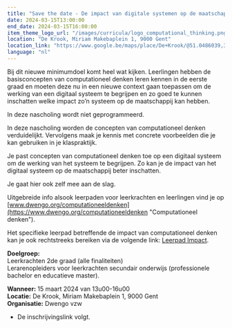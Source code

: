 ```yaml
---
title: "Save the date - De impact van digitale systemen op de maatschappij"
date: 2024-03-15T13:00:00
end_date: 2024-03-15T16:00:00
item_theme_logo_url: "/images/curricula/logo_computational_thinking.png"
location: "De Krook, Miriam Makebaplein 1, 9000 Gent"
location_link: "https://www.google.be/maps/place/De+Krook/@51.0486039,3.7264986,17z/data=!3m1!4b1!4m6!3m5!1s0x47c3714effffffff:0x9b1a2c7f1cb8c825!8m2!3d51.0486039!4d3.7286873!16s%2Fg%2F1hc0gcm5l"
language: "nl"
---
```

Bij dit nieuwe minimumdoel komt heel wat kijken. Leerlingen hebben de basisconcepten van computationeel denken leren kennen in de eerste graad en moeten deze nu in een nieuwe context gaan toepassen om de werking van een digitaal systeem te begrijpen en zo goed te kunnen inschatten welke impact zo’n systeem op de maatschappij kan hebben.

In deze nascholing wordt niet geprogrammeerd.

In deze nascholing worden de concepten van computationeel denken verduidelijkt. Vervolgens maak je kennis met concrete voorbeelden die je kan gebruiken in je klaspraktijk.

Je past concepten van computationeel denken toe op een digitaal systeem om de werking van het systeem te begrijpen. Zo kan je de impact van het digitaal systeem op de maatschappij beter inschatten.

Je gaat hier ook zelf mee aan de slag.

Uitgebreide info alsook leerpaden voor leerkrachten en leerlingen vind je op [www.dwengo.org/computationeeldenken](https://www.dwengo.org/computationeeldenken "Computationeel denken").

Het specifieke leerpad betreffende de impact van computationeel denken kan je ook rechtstreeks bereiken via de volgende link: [Leerpad Impact](https://www.dwengo.org/learning-path.html?hruid=ct9_impact&language=nl&te=true&source_page=%2Fcomputational_thinking%2F&source_title=%20Computationeel%20Denken#ct9_0;nl;3 "Leerpad Impact").

**Doelgroep:**<br>
Leerkrachten 2de graad (alle finaliteiten)<br>
Lerarenopleiders voor leerkrachten secundair onderwijs (professionele bachelor en educatieve master).

**Wanneer:** 15 maart 2024 van 13u00-16u00<br>
**Locatie:** De Krook, Miriam Makebaplein 1, 9000 Gent<br>
**Organisatie:** Dwengo vzw

- De inschrijvingslink volgt.
